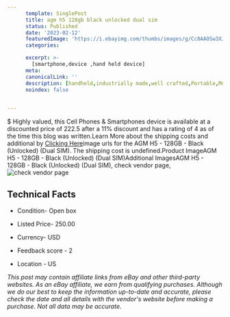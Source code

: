 ```yaml
---
      template: SinglePost
      title: agm h5 128gb black unlocked dual sim 
      status: Published
      date: '2023-02-12'
      featuredImage: 'https://i.ebayimg.com/thumbs/images/g/Cc8AAOSw3XJjsLeA/s-l225.jpg'
      categories: 

      excerpt: >-
        [smartphone,device ,hand held device]
      meta:
      canonicalLink: ''
      description: [handheld,industrially made,well crafted,Portable,Mobile,Compact,Convenient,Lightweight,Maneuverable,Man-portable,Miniature,Carriable,Hand-held,Light,Holdable,Transportable,Mobile device,Pocket-sized,On-the-go,Wireless,Cordless,Compact size,Convenient size, smartphone,device ,hand held device]
      noindex: false

        
---
```

$
    Highly valued, this Cell Phones & Smartphones device is available at a discounted price of 222.5 after a 11% discount and has a rating of 4 as of the time this blog was written.Learn More about the shipping costs and additional by [Clicking Here](https://www.ebay.com/itm/134392647870?hash=item1f4a6d10be%3Ag%3ACc8AAOSw3XJjsLeA&mkevt=1&mkcid=1&mkrid=711-53200-19255-0&campid=%253CePNCampaignId%253E&customid=%253CreferenceId%253E&toolid=10049)image urls for the AGM H5 - 128GB - Black (Unlocked) (Dual SIM). The shipping cost is undefined.Product ImageAGM H5 - 128GB - Black (Unlocked) (Dual SIM)Additional ImagesAGM H5 - 128GB - Black (Unlocked) (Dual SIM), check vendor page, ![check vendor page](https://origin-galleryplus.ebayimg.com/ws/web/134392647870_2_0_1/225x225.jpg,https://origin-galleryplus.ebayimg.com/ws/web/134392647870_3_0_1/225x225.jpg,https://origin-galleryplus.ebayimg.com/ws/web/134392647870_4_0_1/225x225.jpg,https://origin-galleryplus.ebayimg.com/ws/web/134392647870_5_0_1/225x225.jpg,https://origin-galleryplus.ebayimg.com/ws/web/134392647870_6_0_1/225x225.jpg,https://origin-galleryplus.ebayimg.com/ws/web/134392647870_7_0_1/225x225.jpg,https://origin-galleryplus.ebayimg.com/ws/web/134392647870_8_0_1/225x225.jpg,https://origin-galleryplus.ebayimg.com/ws/web/134392647870_9_0_1/225x225.jpg,https://origin-galleryplus.ebayimg.com/ws/web/134392647870_10_0_1/225x225.jpg,https://origin-galleryplus.ebayimg.com/ws/web/134392647870_11_0_1/225x225.jpg,https://origin-galleryplus.ebayimg.com/ws/web/134392647870_12_0_1/225x225.jpg,https://origin-galleryplus.ebayimg.com/ws/web/134392647870_13_0_1/225x225.jpg,https://origin-galleryplus.ebayimg.com/ws/web/134392647870_14_0_1/225x225.jpg,https://origin-galleryplus.ebayimg.com/ws/web/134392647870_15_0_1/225x225.jpg,https://origin-galleryplus.ebayimg.com/ws/web/134392647870_16_0_1/225x225.jpg,https://origin-galleryplus.ebayimg.com/ws/web/134392647870_17_0_1/225x225.jpg,https://origin-galleryplus.ebayimg.com/ws/web/134392647870_18_0_1/225x225.jpg)
    
    

 ## Technical Facts 



     
      

 - Condition- Open box 


      

 - Listed Price- 250.00 


      

 - Currency- USD 


      

 - Feedback score - 2 


      

 - Location - US 


      
      

 *_This post may contain affiliate links from eBay and other third-party websites. As an eBay affiliate, we earn from qualifying purchases. Although we do our best to keep the information up-to-date and accurate, please check the date and all details with the vendor's website before making a purchase. Not all data may be accurate._*



    
    
    
    
    